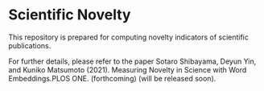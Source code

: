 # Scientific Novelty

This repository is prepared for computing novelty indicators of scientific publications.

For further details, please refer to the paper Sotaro Shibayama, Deyun Yin, and Kuniko Matsumoto (2021). Measuring Novelty in Science with Word Embeddings.PLOS ONE. (forthcoming) (will be released soon). 



